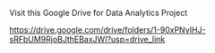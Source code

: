Visit this Google Drive for Data Analytics Project

https://drive.google.com/drive/folders/1-90xPNyIHJ-sRFbUM9RjoBJthEBaxJWI?usp=drive_link
